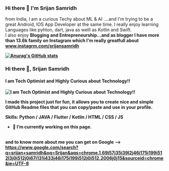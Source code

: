 ### Hi there 👋 I'm Srijan Samridh

 from India, I am a curious Techy about ML & AI ....and I'm trying to be a great Android, IOS App Developer at the same time. I really enjoy learning Languages like pyhton, dart, java as welll as Kotlin and Swift.
<br>
I also enjoy <b>Blogging and Entrepreneurship<b>...and as blogger I have more than 13.6k family on Instagram which I'm really greatfull about www.instagrm.com/srijansamridh 
 
 [![Anurag's GitHub stats](https://github-readme-stats.vercel.app/api?username=SrijanSamridh)](https://github.com/anuraghazra/github-readme-stats)
 ### Hi there 👋, Srijan Samridh
#### I am Tech Optimist and Highly Curious about Technology!!
![I am Tech Optimist and Highly Curious about Technology!!](https://media-exp1.licdn.com/dms/image/C4E16AQF-GR7i3wuPPg/profile-displaybackgroundimage-shrink_350_1400/0/1614244832393?e=1647475200&v=beta&t=RMT920nmL9MCl8aguQ8AywbBNIhPZFCP82icwtZageI)

I made this project just for fun, it allows you to create nice and simple GitHub Readme files that you can copy/paste and use in your profile.

Skills: Python / JAVA / Flutter / Kotlin / HTML / CSS / JS

- 🔭 I’m currently working on this page. 






 
 <br>and to know more about me <b>you can get on Google<b> -->  
  https://www.google.com/search?q=srijan+samridh&oq=Srijan&aqs=chrome.1.69i57j35i39l2j46i175i199i512l3j0i512j0i67i131i433j46i175i199i512j0i512.2006j0j15&sourceid=chrome&ie=UTF-8

<!-- **SrijanSamridh/SrijanSamridh** is a ✨ _special_ ✨ repository because its `README.md` (this file) appears on your GitHub profile.

Here are some ideas to get you started:

- 🔭 I’m currently working on ...
- 🌱 I’m currently learning ...
- 👯 I’m looking to collaborate on ...
- 🤔 I’m looking for help with ...
- 💬 Ask me about ...
- 📫 How to reach me: ...
- 😄 Pronouns: ...
- ⚡ Fun fact: ... -->

